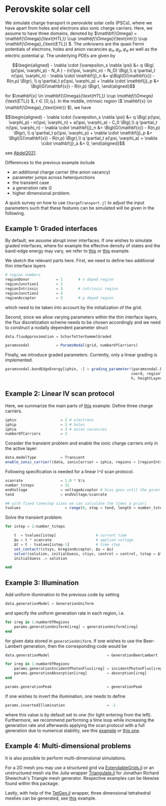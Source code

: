 Perovskite solar cell
================================
We simulate charge transport in perovskite solar cells (PSCs), where we have apart from holes and electrons also ionic charge carriers. Here, we assume to have three domains, denoted by
$\mathbf{\Omega} = \mathbf{\Omega}_{\text{HTL}} \cup \mathbf{\Omega}_{\text{intr}} \cup \mathbf{\Omega}_{\text{ETL}}  $.
The unknowns are the quasi Fermi potentials of electrons, holes and anion vacancies
$\varphi_n, \varphi_p, \varphi_a$
as well as the electric potential
$\psi$.
The underlying PDEs are given by
```math
\begin{aligned}
	- \nabla \cdot (\varepsilon_s \nabla \psi) &= q \Big( (p(\psi, \varphi_p) - N_A ) - (n(\psi, \varphi_n) - N_D) \Big),\\
	q \partial_t n(\psi, \varphi_n) - \nabla \cdot \mathbf{j}_n &= q\Bigl(G(\mathbf{x}) - R(n,p) \Bigr), \\
	q \partial_t p(\psi, \varphi_p) + \nabla \cdot \mathbf{j}_p &= \Bigl(G(\mathbf{x}) - R(n,p) \Bigr),
\end{aligned}
```
for
$\mathbf{x} \in \mathbf{\Omega}_{\text{HTL}} \cup  \mathbf{\Omega}_{\text{ETL}} $, $t \in [0, t_F]$. In the middle, intrinsic region ($ \mathbf{x} \in \mathbf{\Omega}_{\text{intr}} $), we have
```math
\begin{aligned}
	- \nabla \cdot (\varepsilon_s \nabla \psi) &= q \Big( p(\psi, \varphi_p)  - n(\psi, \varphi_n) + a(\psi, \varphi_a) - C_0 \Big),\\
q \partial_t n(\psi, \varphi_n)	- \nabla \cdot \mathbf{j}_n &= \Bigl(G(\mathbf{x}) - R(n,p) \Bigr), \\
	q \partial_t p(\psi, \varphi_p) + \nabla \cdot \mathbf{j}_p &= \Bigl(G(\mathbf{x}) - R(n,p) \Bigr),\\
	q \partial_t a(\psi, \varphi_a) + \nabla \cdot \mathbf{j}_a &= 0,
\end{aligned}
```
see [Abdel2021](https://www.sciencedirect.com/science/article/abs/pii/S0013468621009865).

Differences to the previous example include
- an additional charge carrier (the anion vacancy)
- parameter jumps across heterojunctions
- the transient case
- a generation rate $G$
- higher dimensional problem.

A quick survey on how to use `ChargeTransport.jl` to adjust the input parameters such that these features can be simulated will be given in the following.

## Example 1: Graded interfaces
By default, we assume abrupt inner interfaces. If one wishes to simulate graded interfaces, where for example the effective density of states and the band-edge energy may vary, we refer to [this](https://github.com/PatricioFarrell/ChargeTransport.jl/blob/master/examples/Ex104_PSC_gradedFlux_Schottky_contacts.jl) or [this](https://github.com/PatricioFarrell/ChargeTransport.jl/blob/master/examples/Ex105_PSC_gradedFlux.jl) example.

We sketch the relevant parts here. First, we need to define two additional thin interface layers

```julia
# region numbers
regionDonor            = 1       # n doped region
regionJunction1        = 2
regionIntrinsic        = 3       # intrinsic region
regionJunction2        = 4
regionAcceptor         = 5       # p doped region
```
which need to be taken into account by the initialization of the grid.

Second, since we allow varying parameters within the thin interface layers, the flux discretization scheme needs to be chosen accordingly and we need to construct a nodally dependent parameter struct

```julia
data.fluxApproximation = ScharfetterGummelGraded

paramsnodal            = ParamsNodal(grid, numberOfCarriers)
```

Finally, we introduce graded parameters. Currently, only a linear grading is implemented.

```julia
paramsnodal.bandEdgeEnergy[iphin, :] = grading_parameter!(paramsnodal.bandEdgeEnergy[iphin, :],
                                                         coord, regionTransportLayers, regionJunctions,
                                                         h, heightLayers, lengthLayers, EC)
```

## Example 2: Linear IV scan protocol
Here, we summarize the main parts of [this](https://github.com/PatricioFarrell/ChargeTransport.jl/blob/master/examples/Ex106_PSC_withIons_IVMeasurement.jl) example.
Define three charge carriers.
```julia
iphin                    = 2 # electrons
iphip                    = 1 # holes
iphia                    = 3 # anion vacancies
numberOfCarriers         = 3
```
Consider the transient problem and enable the ionic charge carriers only in the active layer:
```julia
data.modelType           = Transient
enable_ionic_carrier!(data, ionicCarrier = iphia, regions = [regionIntrinsic])
```

Following specification is needed for a linear I-V scan protocol.

```julia
scanrate                 = 1.0 * V/s
number_tsteps            = 31
endVoltage               = voltageAcceptor # bias goes until the given voltage at acceptor boundary
tend                     = endVoltage/scanrate

## with fixed timestep sizes we can calculate the times a priori
tvalues                    = range(0, stop = tend, length = number_tsteps)
```
Solve the transient problem:
```julia
for istep = 2:number_tsteps

    t  = tvalues[istep]                  # current time
    Δu = t * scanrate                    # applied voltage
    Δt = t - tvalues[istep-1]            # time step
    set_contact!(ctsys, bregionAcceptor, Δu = Δu)
    solve!(solution, initialGuess, ctsys, control = control, tstep = Δt) # provide time step
    initialGuess .= solution

end
```
## Example 3: Illumination
Add uniform illumination to the previous code by setting

```julia
data.generationModel = GenerationUniform
```
and specify the uniform generation rate in each region, i.e.

```julia
for ireg in 1:numberOfRegions
    params.generationUniform[ireg] = generationUniform[ireg]
end
```
for given data stored in `generationUniform`.
If one wishes to use the Beer-Lambert generation, then the corresponding code would be
```julia
data.generationModel                          = GenerationBeerLambert

for ireg in 1:numberOfRegions
    params.generationIncidentPhotonFlux[ireg] = incidentPhotonFlux[ireg]
    params.generationAbsorption[ireg]         = absorption[ireg]
end

params.generationPeak                         = generationPeak
```
If one wishes to invert the illumination, one needs to define
```julia
params.invertedIllumination                   = -1
```
where this value is by default set to one (for light entering from the left).
Furthermore, we recommend performing a time loop while increasing the generation rate and afterwards applying the scan protocol with a full generation due to numerical stability, see this [example](https://github.com/PatricioFarrell/ChargeTransport.jl/blob/master/examples/Ex108_PSC_uniform_Generation.jl) or [this one](https://github.com/PatricioFarrell/ChargeTransport.jl/blob/master/examples/Ex108_PSC_BeerLambert_Generation.jl).

## Example 4: Multi-dimensional problems
It is also possible to perform multi-dimensional simulations.

For a 2D mesh you may use a structured grid via [ExtendableGrids.jl](https://github.com/j-fu/ExtendableGrids.jl) or an unstructured mesh via the Julia wrapper [Triangulate.jl](https://github.com/JuliaGeometry/Triangulate.jl) for Jonathan Richard Shewchuk's Triangle mesh generator.
Respective examples can be likewise found within this package.

Lastly, with help of the [TetGen.jl](https://github.com/JuliaGeometry/TetGen.jl) wrapper, three dimensional tetrahedral meshes can be generated, see [this](https://github.com/PatricioFarrell/ChargeTransport.jl/blob/master/examples/Grid_3D.jl) example.